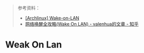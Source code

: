 > 参考资料：
>
> - [[Archlinux] Wake-on-LAN](https://wiki.archlinux.org/title/Wake-on-LAN)
> - [网络唤醒全攻略(Wake On LAN) - valenhua的文章 - 知乎](https://zhuanlan.zhihu.com/p/29100706)

# Weak On Lan

